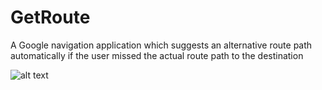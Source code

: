 # GetRoute
A Google navigation application which suggests an alternative route path automatically if the user missed the actual route path to the destination

![alt text](https://github.com/EsackN/GetRoute/edit/master/MapRoute_1.png)



